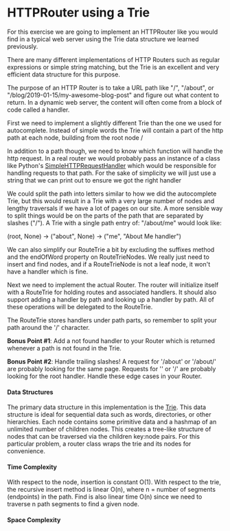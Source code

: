 # HTTPRouter using a Trie

For this exercise we are going to implement an HTTPRouter like you would find in a typical web server using the Trie data structure we learned previously.

There are many different implementations of HTTP Routers such as regular expressions or simple string matching, but the Trie is an excellent and very efficient data structure for this purpose.

The purpose of an HTTP Router is to take a URL path like "/", "/about", or "/blog/2019-01-15/my-awesome-blog-post" and figure out what content to return. In a dynamic web server, the content will often come from a block of code called a handler.

First we need to implement a slightly different Trie than the one we used for autocomplete. Instead of simple words the Trie will contain a part of the http path at each node, building from the root node /

In addition to a path though, we need to know which function will handle the http request. In a real router we would probably pass an instance of a class like Python's [SimpleHTTPRequestHandler](https://docs.python.org/3/library/http.server.html#http.server.SimpleHTTPRequestHandler) which would be responsible for handling requests to that path. For the sake of simplicity we will just use a string that we can print out to ensure we got the right handler

We could split the path into letters similar to how we did the autocomplete Trie, but this would result in a Trie with a very large number of nodes and lengthy traversals if we have a lot of pages on our site. A more sensible way to split things would be on the parts of the path that are separated by slashes ("/"). A Trie with a single path entry of: "/about/me" would look like:

(root, None) -> ("about", None) -> ("me", "About Me handler")

We can also simplify our RouteTrie a bit by excluding the suffixes method and the endOfWord property on RouteTrieNodes. We really just need to insert and find nodes, and if a RouteTrieNode is not a leaf node, it won't have a handler which is fine.

Next we need to implement the actual Router. The router will initialize itself with a RouteTrie for holding routes and associated handlers. It should also support adding a handler by path and looking up a handler by path. All of these operations will be delegated to the RouteTrie.

The RouteTrie stores handlers under path parts, so remember to split your path around the '/' character.

**Bonus Point #1**: Add a not found handler to your Router which is returned whenever a path is not found in the Trie.

**Bonus Point #2**: Handle trailing slashes! A request for '/about' or '/about/' are probably looking for the same page. Requests for '' or '/' are probably looking for the root handler. Handle these edge cases in your Router.

#### Data Structures

The primary data structure in this implementation is the [Trie](https://en.wikipedia.org/wiki/Trie). This data structure is ideal for sequential data such as words, directories, or other hierarchies. Each node contains some primitive data and a hashmap of an unlimited number of children nodes. This creates a tree-like structure of nodes that can be traversed via the children key:node pairs. For this particular problem, a router class wraps the trie and its nodes for convenience.

#### Time Complexity

With respect to the node, insertion is constant O(1). With respect to the trie, the recursive insert method is linear O(n), where n = number of segments (endpoints) in the path. Find is also linear time O(n) since we need to traverse n path segments to find a given node.

#### Space Complexity
